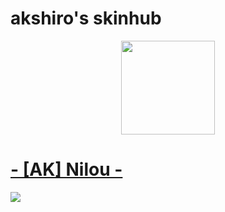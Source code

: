 # akshiro's skinhub
<p align="center">
<a href="https://osu.ppy.sh/users/10557490">
  <img src="https://a.ppy.sh/10557490"  
       width="150"
       height="150"></a>
  
 # [- [AK] Nilou -](https://drive.google.com/drive/folders/11q5YiIiZzr8014Gsl4KRGBVf3BxiOT-t)
[![](https://i.imgur.com/ZwnMJJi.jpeg)](https://drive.google.com/drive/folders/11q5YiIiZzr8014Gsl4KRGBVf3BxiOT-t)
